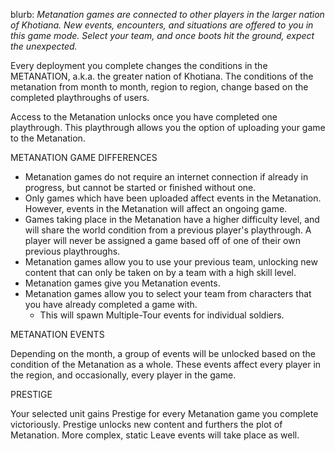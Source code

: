 blurb: *Metanation games are connected to other players in the larger nation of Khotiana. New events, encounters, and situations are offered to you in this game mode. Select your team, and once boots hit the ground, expect the unexpected.*

Every deployment you complete changes the conditions in the METANATION, a.k.a. the greater nation of Khotiana. The conditions of the metanation from month to month, region to region, change based on the completed playthroughs of users. 

Access to the Metanation unlocks once you have completed one playthrough. This playthrough allows you the option of uploading your game to the Metanation.

METANATION GAME DIFFERENCES
* Metanation games do not require an internet connection if already in progress, but cannot be started or finished without one.
* Only games which have been uploaded affect events in the Metanation. However, events in the Metanation will affect an ongoing game.
* Games taking place in the Metanation have a higher difficulty level, and will share the world condition from a previous player's playthrough. A player will never be assigned a game based off of one of their own previous playthroughs. 
* Metanation games allow you to use your previous team, unlocking new content that can only be taken on by a team with a high skill level.
* Metanation games give you Metanation events.
* Metanation games allow you to select your team from characters that you have already completed a game with. 
  * This will spawn Multiple-Tour events for individual soldiers.

METANATION EVENTS

Depending on the month, a group of events will be unlocked based on the condition of the Metanation as a whole. These events affect every player in the region, and occasionally, every player in the game. 

PRESTIGE

Your selected unit gains Prestige for every Metanation game you complete victoriously. Prestige unlocks new content and furthers the plot of Metanation. More complex, static Leave events will take place as well.
